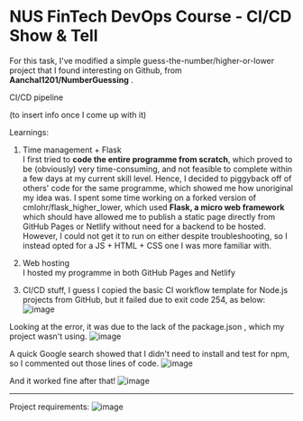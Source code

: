 # NUS FinTech DevOps Course - CI/CD Show & Tell

For this task, I've modified a simple guess-the-number/higher-or-lower project that I found interesting on Github, from **Aanchal1201/NumberGuessing** . 

CI/CD pipeline

(to insert info once I come up with it)







Learnings:
1) Time management + Flask </br>
I first tried to **code the entire programme from scratch**, which proved to be (obviously) very time-consuming, and not feasible to complete within a few days at my current skill level. Hence, I decided to piggyback off of others' code for the same programme, which showed me how unoriginal my idea was. I spent some time working on a forked version of cmlohr/flask_higher_lower, which used **Flask, a micro web framework** which should have allowed me to publish a static page directly from GitHub Pages or Netlify without need for a backend to be hosted. However, I could not get it to run on either despite troubleshooting, so I instead opted for a JS + HTML + CSS one I was more familiar with. 

2) Web hosting </br>
I hosted my programme in both GitHub Pages and Netlify

3) CI/CD stuff, I guess
I copied the basic CI workflow template for Node.js projects from GitHub, but it failed due to exit code 254, as below:
![image](https://user-images.githubusercontent.com/116928781/206542988-3b3bdae7-ed36-4990-bf78-1ba384d49bf0.png)

Looking at the error, it was due to the lack of the package.json , which my project wasn't using. 
![image](https://user-images.githubusercontent.com/116928781/206543153-1a25e515-8f3d-4388-8cc3-c673162ddc67.png)

A quick Google search showed that I didn't need to install and test for npm, so I commented out those lines of code.
![image](https://user-images.githubusercontent.com/116928781/206543585-f76fd72d-73e5-4b25-bc82-90f39041d565.png)

And it worked fine after that!
![image](https://user-images.githubusercontent.com/116928781/206543824-88a0ee3d-5b9e-4207-b556-ad556b91bdfe.png)

______________________________________________________________________________________________________________________________________________________


Project requirements:
![image](https://user-images.githubusercontent.com/116928781/206533948-3b2380d6-ea1b-4d92-a0ec-3a6ea4d1c68e.png)
